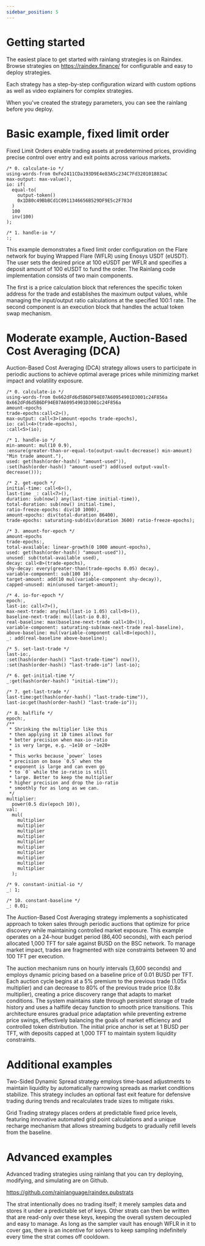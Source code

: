 ```yaml
---
sidebar_position: 5
---
```

# Getting started
The easiest place to get started with rainlang strategies is on Raindex. Browse strategies on https://raindex.finance/ for configurable and easy to deploy strategies. 

Each strategy has a step-by-step configuration wizard with custom options as well as video explainers for complex strategies. 

When you've created the strategy parameters, you can see the rainlang before you deploy.

# Basic example, fixed limit order

Fixed Limit Orders enable trading assets at predetermined prices, providing precise control over entry and exit points across various markets. 

```
/* 0. calculate-io */ 
using-words-from 0xFe2411CDa193D9E4e83A5c234C7Fd320101883aC
max-output: max-value(),
io: if(
  equal-to(
    output-token()
    0x1D80c49BbBCd1C0911346656B529DF9E5c2F783d
  )
  100
  inv(100)
);

/* 1. handle-io */ 
:;
```

This example demonstrates a fixed limit order configuration on the Flare network for buying Wrapped Flare (WFLR) using Enosys USDT (eUSDT). The user sets the desired price at 100 eUSDT per WFLR and specifies a deposit amount of 100 eUSDT to fund the order. The Rainlang code implementation consists of two main components.

The first is a price calculation block that references the specific token address for the trade and establishes the maximum output values, while managing the input/output ratio calculations at the specified 100:1 rate. The second component is an execution block that handles the actual token swap mechanism.


# Moderate example, Auction-Based Cost Averaging (DCA)

Auction-Based Cost Averaging (DCA) strategy allows users to participate in periodic auctions to achieve optimal average prices while minimizing market impact and volatility exposure.

```
/* 0. calculate-io */ 
using-words-from 0x662dFd6d5B6DF94E07A60954901D3001c24F856a 0x662dFd6d5B6DF94E07A60954901D3001c24F856a
amount-epochs
trade-epochs:call<2>(),
max-output: call<3>(amount-epochs trade-epochs),
io: call<4>(trade-epochs),
:call<5>(io);

/* 1. handle-io */ 
min-amount: mul(10 0.9),
:ensure(greater-than-or-equal-to(output-vault-decrease() min-amount) "Min trade amount."),
used: get(hash(order-hash() "amount-used")),
:set(hash(order-hash() "amount-used") add(used output-vault-decrease()));

/* 2. get-epoch */ 
initial-time: call<6>(),
last-time _: call<7>(),
duration: sub(now() any(last-time initial-time)),
total-duration: sub(now() initial-time),
ratio-freeze-epochs: div(10 1000),
amount-epochs: div(total-duration 86400),
trade-epochs: saturating-sub(div(duration 3600) ratio-freeze-epochs);

/* 3. amount-for-epoch */ 
amount-epochs
trade-epochs:,
total-available: linear-growth(0 1000 amount-epochs),
used: get(hash(order-hash() "amount-used")),
unused: sub(total-available used),
decay: call<8>(trade-epochs),
shy-decay: every(greater-than(trade-epochs 0.05) decay),
variable-component: sub(100 10),
target-amount: add(10 mul(variable-component shy-decay)),
capped-unused: min(unused target-amount);

/* 4. io-for-epoch */ 
epoch:,
last-io: call<7>(),
max-next-trade: any(mul(last-io 1.05) call<9>()),
baseline-next-trade: mul(last-io 0.8),
real-baseline: max(baseline-next-trade call<10>()),
variable-component: saturating-sub(max-next-trade real-baseline),
above-baseline: mul(variable-component call<8>(epoch)),
_: add(real-baseline above-baseline);

/* 5. set-last-trade */ 
last-io:,
:set(hash(order-hash() "last-trade-time") now()),
:set(hash(order-hash() "last-trade-io") last-io);

/* 6. get-initial-time */ 
_:get(hash(order-hash() "initial-time"));

/* 7. get-last-trade */ 
last-time:get(hash(order-hash() "last-trade-time")),
last-io:get(hash(order-hash() "last-trade-io"));

/* 8. halflife */ 
epoch:,
/**
 * Shrinking the multiplier like this
 * then applying it 10 times allows for
 * better precision when max-io-ratio
 * is very large, e.g. ~1e10 or ~1e20+
 *
 * This works because `power` loses
 * precision on base `0.5` when the
 * exponent is large and can even go
 * to `0` while the io-ratio is still
 * large. Better to keep the multiplier
 * higher precision and drop the io-ratio
 * smoothly for as long as we can.
 */
multiplier:
  power(0.5 div(epoch 10)),
val:
  mul(
    multiplier
    multiplier
    multiplier
    multiplier
    multiplier
    multiplier
    multiplier
    multiplier
    multiplier
    multiplier
  );

/* 9. constant-initial-io */ 
_: 1;

/* 10. constant-baseline */ 
_: 0.01;
```

The Auction-Based Cost Averaging strategy implements a sophisticated approach to token sales through periodic auctions that optimize for price discovery while maintaining controlled market exposure. This example operates on a 24-hour budget period (86,400 seconds), with each period allocated 1,000 TFT for sale against BUSD on the BSC network. To manage market impact, trades are fragmented with size constraints between 10 and 100 TFT per execution.

The auction mechanism runs on hourly intervals (3,600 seconds) and employs dynamic pricing based on a baseline price of 0.01 BUSD per TFT. Each auction cycle begins at a 5% premium to the previous trade (1.05x multiplier) and can decrease to 80% of the previous trade price (0.8x multiplier), creating a price discovery range that adapts to market conditions. The system maintains state through persistent storage of trade history and uses a halflife decay function to smooth price transitions. This architecture ensures gradual price adaptation while preventing extreme price swings, effectively balancing the goals of market efficiency and controlled token distribution. The initial price anchor is set at 1 BUSD per TFT, with deposits capped at 1,000 TFT to maintain system liquidity constraints.

# Additional examples

Two-Sided Dynamic Spread strategy employs time-based adjustments to maintain liquidity by automatically narrowing spreads as market conditions stabilize. This strategy includes an optional fast exit feature for defensive trading during trends and recalculates trade sizes to mitigate risks. 

Grid Trading strategy places orders at predictable fixed price levels, featuring innovative automated grid point calculations and a unique recharge mechanism that allows streaming budgets to gradually refill levels from the baseline.

# Advanced examples

Advanced trading strategies using rainlang that you can try deploying, modifying, and simulating are on Github.

https://github.com/rainlanguage/raindex.pubstrats

The strat intentionally does no trading itself; it merely samples data and stores it under a predictable set of keys. Other strats can then be written that are read-only over these keys, keeping the overall system decoupled and easy to manage. As long as the sampler vault has enough WFLR in it to cover gas, there is an incentive for solvers to keep sampling indefinitely every time the strat comes off cooldown.
